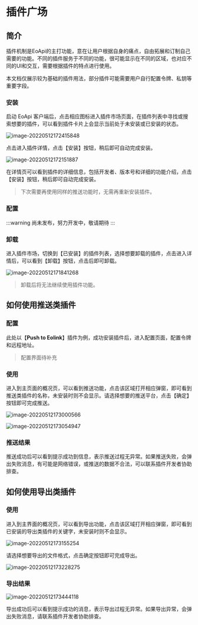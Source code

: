 # 插件广场

## 简介

插件机制是EoApi的主打功能，意在让用户根据自身的痛点，自由拓展和订制自己需要的功能。不同的插件服务于不同的功能，很可能显示在不同的区域，也对应不同的UI和交互，需要根据插件的特点进行使用。

本文档仅展示较为基础的插件用法，部分插件可能需要用户自行配置令牌、私钥等重要字段。

### 安装

启动 EoApi 客户端后，点击相应图标进入插件市场页面，在插件列表中寻找或搜索想要的插件，可以看到插件卡片上会显示当前处于未安装或已安装的状态。

![image-20220512172415848](../assets/images/image-20220512172415848.png)

点击进入插件详情，点击【安装】按钮，稍后即可自动完成安装。

![image-20220512172151887](../assets/images/image-20220512172151887.png)

在详情页可以看到插件的详细信息，包括开发者、版本号和详细的功能介绍，点击【安装】按钮，稍后即可自动完成安装。

> 下次需要再使用同样的推送功能时，无需再重新安装插件。

### 配置

:::warning
尚未发布，努力开发中，敬请期待
:::

### 卸载

进入插件市场，切换到【已安装】的插件列表，选择想要卸载的插件，点击进入详情后，可以看到【卸载】按钮，点击后即可卸载。

![image-20220512171841268](../assets/images/image-20220512171841268.png)

> 卸载后将无法继续使用插件功能。

## 如何使用推送类插件

### 配置

此处以【**Push to Eolink**】插件为例，成功安装插件后，进入配置页面，配置令牌和远程地址。

> 配置界面待补充

### 使用

进入到主页面的概况页，可以看到推送功能，点击该区域打开相应弹窗，即可看到推送类插件的名称，未安装时则不会显示。请选择想要的推送平台，点击【确定】按钮即可完成推送。

![image-20220512173000566](../assets/images/image-20220512173000566.png)

![image-20220512173054947](../assets/images/image-20220512173054947.png)

### 推送结果

推送成功后可以看到提示成功到信息，表示推送过程无异常。如果推送失败，会弹出失败消息，有可能是网络错误，或推送的数据不合法，可以联系插件开发者协助排查。

## 如何使用导出类插件

### 使用

进入到主界面的概况页，可以看到导出功能，点击该区域打开相应弹窗，即可看到已安装的导出类插件的关键字，未安装时则不会显示。

![image-20220512173155254](../assets/images/image-20220512173155254.png)

请选择想要导出的文件格式，点击确定按钮即可完成导出。

![image-20220512173228275](../assets/images/image-20220512173228275.png)

### 导出结果

![image-20220512173444118](../assets/images/image-20220512173444118.png)

导出成功后可以看到提示成功的消息，表示导出过程无异常。如果导出异常，会弹出失败消息，请联系插件开发者协助排查。
